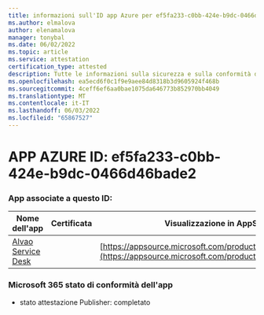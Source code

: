 ```yaml
---
title: informazioni sull'ID app Azure per ef5fa233-c0bb-424e-b9dc-0466d46bade2
ms.author: elmalova
author: elenamalova
manager: tonybal
ms.date: 06/02/2022
ms.topic: article
ms.service: attestation
certification_type: attested
description: Tutte le informazioni sulla sicurezza e sulla conformità disponibili per ef5fa233-c0bb-424e-b9dc-0466d46bade2.
ms.openlocfilehash: ea5ecd6f0c1f9e9aee84d8318b3d9605924f468b
ms.sourcegitcommit: 4ceff6ef6aa0bae1075da646773b852970bb4049
ms.translationtype: MT
ms.contentlocale: it-IT
ms.lasthandoff: 06/03/2022
ms.locfileid: "65867527"
---
```

# <a name="azure-app-id-ef5fa233-c0bb-424e-b9dc-0466d46bade2"></a>APP AZURE ID: ef5fa233-c0bb-424e-b9dc-0466d46bade2


### <a name="apps-associated-with-this-id"></a>App associate a questo ID:
| **Nome dell'app** | **Certificata** | **Visualizzazione in AppSource** |
|--------------|---------------|-----------------------|
| [Alvao Service Desk](../forward/WA200002488.md) |  | [https://appsource.microsoft.com/product/office/WA200002488](https://appsource.microsoft.com/product/office/WA200002488) |

### <a name="microsoft-365-app-compliance-status"></a>Microsoft 365 stato di conformità dell'app
- stato attestazione Publisher: completato
